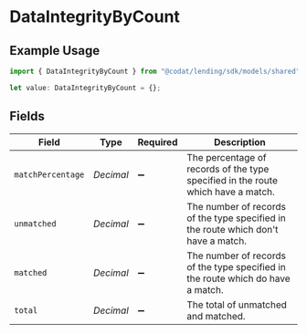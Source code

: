 # DataIntegrityByCount

## Example Usage

```typescript
import { DataIntegrityByCount } from "@codat/lending/sdk/models/shared";

let value: DataIntegrityByCount = {};
```

## Fields

| Field                                                                              | Type                                                                               | Required                                                                           | Description                                                                        |
| ---------------------------------------------------------------------------------- | ---------------------------------------------------------------------------------- | ---------------------------------------------------------------------------------- | ---------------------------------------------------------------------------------- |
| `matchPercentage`                                                                  | *Decimal*                                                                          | :heavy_minus_sign:                                                                 | The percentage of records of the type specified in the route which have a match.   |
| `unmatched`                                                                        | *Decimal*                                                                          | :heavy_minus_sign:                                                                 | The number of records of the type specified in the route which don't have a match. |
| `matched`                                                                          | *Decimal*                                                                          | :heavy_minus_sign:                                                                 | The number of records of the type specified in the route which do have a match.    |
| `total`                                                                            | *Decimal*                                                                          | :heavy_minus_sign:                                                                 | The total of unmatched and matched.                                                |